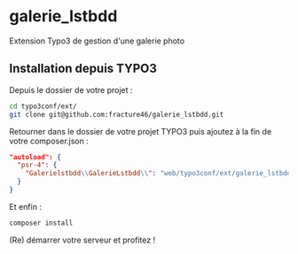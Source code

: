 # galerie_lstbdd
Extension Typo3 de gestion d'une galerie photo

## Installation depuis TYPO3

Depuis le dossier de votre projet :

```bash
cd typo3conf/ext/
git clone git@github.com:fracture46/galerie_lstbdd.git
```

Retourner dans le dossier de votre projet TYPO3 puis ajoutez à la fin de votre composer.json :

```json
"autoload": {
  "psr-4": {
    "Galerielstbdd\\GalerieLstbdd\\": "web/typo3conf/ext/galerie_lstbdd/Classes"
  }
}
```

Et enfin :

```bash
composer install
```

(Re) démarrer votre serveur et profitez !
